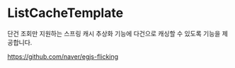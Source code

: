 # ListCacheTemplate
단건 조회만 지원하는 스프링 캐시 추상화 기능에 다건으로 캐싱할 수 있도록 기능을 제공합니다.



https://github.com/naver/egjs-flicking